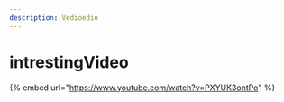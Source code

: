```yaml
---
description: Vedioedio
---
```


# intrestingVideo

{% embed url="https://www.youtube.com/watch?v=PXYUK3ontPo" %}
